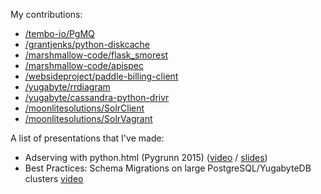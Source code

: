 My contributions:

* [/tembo-io/PgMQ](https://github.com/tembo-io/pgmq)
* [/grantjenks/python-diskcache](https://github.com/grantjenks/python-diskcache)
* [/marshmallow-code/flask_smorest](https://github.com/marshmallow-code/flask-smorest)
* [/marshmallow-code/apispec](https://github.com/marshmallow-code/apispec)
* [/websideproject/paddle-billing-client](https://github.com/websideproject/paddle-billing-client)
* [/yugabyte/rrdiagram](https://github.com/yugabyte/RRDiagram)
* [/yugabyte/cassandra-python-drivr](https://github.com/yugabyte/cassandra-python-driver)
* [/moonlitesolutions/SolrClient](https://github.com/moonlitesolutions/SolrClient)
* [/moonlitesolutions/SolrVagrant](https://github.com/moonlitesolutions/SolrVagrant)

A list of presentations that I've made:

* Adserving with python.html (Pygrunn 2015) ([video](https://www.youtube.com/watch?v=pPEIejME4_0&pp=ygUTemFhbCBkb3JpYW4gcHlncnVubg%3D%3D) / [slides](https://github.com/ddorian/ddorian/blob/master/adserving%20with%20python.html))
* Best Practices: Schema Migrations on large PostgreSQL/YugabyteDB clusters [video](https://www.youtube.com/watch?v=HrSPnTioNLI)

